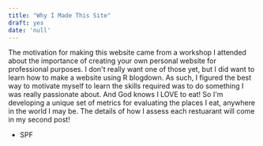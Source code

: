 ```yaml
---
title: "Why I Made This Site"
draft: yes
date: 'null'
---
```


The motivation for making this website came from a workshop I attended about the importance of creating your own personal website for professional purposes.  I don't really want one of those yet, but I did want to learn how to make a website using R blogdown.  As such, I figured the best way to motivate myself to learn the skills required was to do something I was really passionate about.  And God knows I LOVE to eat!  So I'm developing a unique set of metrics for evaluating the places I eat, anywhere in the world I may be.  The details of how I assess each restuarant will come in my second post! 

- SPF